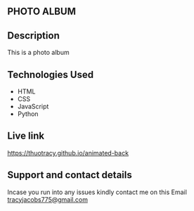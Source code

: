 ## PHOTO ALBUM

## Description
This is a photo album

## Technologies Used
* HTML
* CSS
* JavaScript
* Python

## Live link
https://thuotracy.github.io/animated-back

## Support and contact details
Incase you run into any issues kindly contact me on this Email tracyjacobs775@gmail.com

